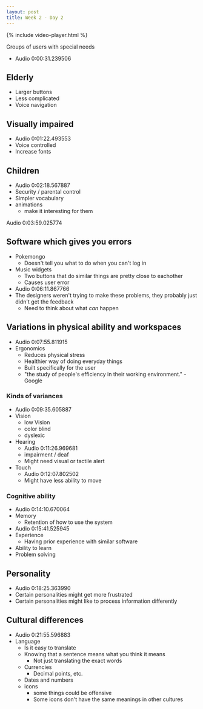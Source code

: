 ```yaml
---
layout: post
title: Week 2 - Day 2
---
```


{% include video-player.html %}

<script>
  new AudioNavigator({videoId:"O9g4AOdYDJM"});
</script>

Groups of users with special needs
+ Audio 0:00:31.239506

## Elderly

+ Larger buttons
+ Less complicated
+ Voice navigation

## Visually impaired

+ Audio 0:01:22.493553
+ Voice controlled
+ Increase fonts

## Children

+ Audio 0:02:18.567887
+ Security / parental control
+ Simpler vocabulary
+ animations
  + make it interesting for them

Audio 0:03:59.025774

## Software which gives you errors

+ Pokemongo
  + Doesn't tell you what to do when you can't log in
+ Music widgets
  + Two buttons that do similar things are pretty close to eachother
  + Causes user error
+ Audio 0:06:11.867766
+ The designers weren't trying to make these problems, they probably just didn't get the feedback
  + Need to think about what *can* happen

## Variations in physical ability and workspaces

+ Audio 0:07:55.811915
+ Ergonomics
  + Reduces physical stress
  + Healthier way of doing everyday things
  + Built specifically for the user
  + "the study of people's efficiency in their working environment." - Google

### Kinds of variances

+ Audio 0:09:35.605887
+ Vision
  + low Vision
  + color blind
  + dyslexic
+ Hearing
  + Audio 0:11:26.969681
  + impairment / deaf
  + Might need visual or tactile alert
+ Touch
  + Audio 0:12:07.802502
  + Might have less ability to move

### Cognitive ability

+ Audio 0:14:10.670064
+ Memory
  + Retention of how to use the system
+ Audio 0:15:41.525945
+ Experience
  + Having prior experience with similar software
+ Ability to learn
+ Problem solving

## Personality

+ Audio 0:18:25.363990
+ Certain personalities might get more frustrated
+ Certain personalities might like to process information differently

## Cultural differences

+ Audio 0:21:55.596883
+ Language
  + Is it easy to translate
  + Knowing that a sentence means what you think it means
    + Not just translating the exact words
  + Currencies
    + Decimal points, etc.
  + Dates and numbers
  + icons
    + some things could be offensive
    + Some icons don't have the same meanings in other cultures

